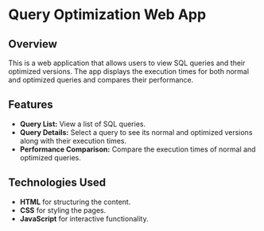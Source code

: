 # Query Optimization Web App

## Overview

This is a web application that allows users to view SQL queries and their optimized versions. The app displays the execution times for both normal and optimized queries and compares their performance.

## Features

- **Query List:** View a list of SQL queries.
- **Query Details:** Select a query to see its normal and optimized versions along with their execution times.
- **Performance Comparison:** Compare the execution times of normal and optimized queries.

## Technologies Used

- **HTML** for structuring the content.
- **CSS** for styling the pages.
- **JavaScript** for interactive functionality.
